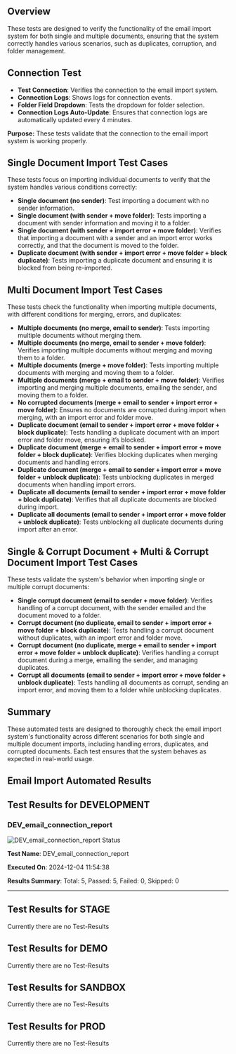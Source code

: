 
## Overview

These tests are designed to verify the functionality of the email import system for both single and multiple documents, ensuring that the system correctly handles various scenarios, such as duplicates, corruption, and folder management.

## Connection Test

* **Test Connection**: Verifies the connection to the email import system.
* **Connection Logs**: Shows logs for connection events.
* **Folder Field Dropdown**: Tests the dropdown for folder selection.
* **Connection Logs Auto-Update**: Ensures that connection logs are automatically updated every 4 minutes.

**Purpose:** These tests validate that the connection to the email import system is working properly.

## Single Document Import Test Cases

These tests focus on importing individual documents to verify that the system handles various conditions correctly:

* **Single document (no sender)**: Test importing a document with no sender information.
* **Single document (with sender + move folder)**: Tests importing a document with sender information and moving it to a folder.
* **Single document (with sender + import error + move folder)**: Verifies that importing a document with a sender and an import error works correctly, and that the document is moved to the folder.
* **Duplicate document (with sender + import error + move folder + block duplicate)**: Tests importing a duplicate document and ensuring it is blocked from being re-imported.

## Multi Document Import Test Cases

These tests check the functionality when importing multiple documents, with different conditions for merging, errors, and duplicates:

* **Multiple documents (no merge, email to sender)**: Tests importing multiple documents without merging them.
* **Multiple documents (no merge, email to sender + move folder)**: Verifies importing multiple documents without merging and moving them to a folder.
* **Multiple documents (merge + move folder)**: Tests importing multiple documents with merging and moving them to a folder.
* **Multiple documents (merge + email to sender + move folder)**: Verifies importing and merging multiple documents, emailing the sender, and moving them to a folder.
* **No corrupted documents (merge + email to sender + import error + move folder)**: Ensures no documents are corrupted during import when merging, with an import error and folder move.
* **Duplicate document (email to sender + import error + move folder + block duplicate)**: Tests handling a duplicate document with an import error and folder move, ensuring it’s blocked.
* **Duplicate document (merge + email to sender + import error + move folder + block duplicate)**: Verifies blocking duplicates when merging documents and handling errors.
* **Duplicate document (merge + email to sender + import error + move folder + unblock duplicate)**: Tests unblocking duplicates in merged documents when handling import errors.
* **Duplicate all documents (email to sender + import error + move folder + block duplicate)**: Verifies that all duplicate documents are blocked during import.
* **Duplicate all documents (email to sender + import error + move folder + unblock duplicate)**: Tests unblocking all duplicate documents during import after an error.

## Single & Corrupt Document + Multi & Corrupt Document Import Test Cases

These tests validate the system's behavior when importing single or multiple corrupt documents:

* **Single corrupt document (email to sender + move folder)**: Verifies handling of a corrupt document, with the sender emailed and the document moved to a folder.
* **Corrupt document (no duplicate, email to sender + import error + move folder + block duplicate)**: Tests handling a corrupt document without duplicates, with an import error and folder move.
* **Corrupt document (no duplicate, merge + email to sender + import error + move folder + unblock duplicate)**: Verifies handling a corrupt document during a merge, emailing the sender, and managing duplicates.
* **Corrupt all documents (email to sender + import error + move folder + unblock duplicate)**: Tests handling all documents as corrupt, sending an import error, and moving them to a folder while unblocking duplicates.

## Summary

These automated tests are designed to thoroughly check the email import system's functionality across different scenarios for both single and multiple document imports, including handling errors, duplicates, and corrupted documents. Each test ensures that the system behaves as expected in real-world usage.

## Email Import Automated Results
## Test Results for DEVELOPMENT

### DEV_email_connection_report 

![DEV_email_connection_report Status](https://img.shields.io/badge/DEV_email_connection_report-5+passed%2C+0+failed%2C+0+skipped-green.svg)

**Test Name**: DEV_email_connection_report

**Executed On**: 2024-12-04 11:54:38

**Results Summary**: Total: 5, Passed: 5, Failed: 0, Skipped: 0


---

## Test Results for STAGE

Currently there are no Test-Results

## Test Results for DEMO

Currently there are no Test-Results

## Test Results for SANDBOX

Currently there are no Test-Results

## Test Results for PROD

Currently there are no Test-Results

